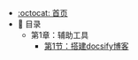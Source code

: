 - [:octocat: 首页](/README)
- :memo: 目录
   - 第1章：辅助工具
       - [第1节：搭建docsify博客](/md/tools/2022-05-10-docsify搭建.md) 
 